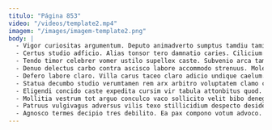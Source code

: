 ```yaml
---
titulo: "Página 853"
video: "/videos/template2.mp4"
imagem: "/images/imagem-template2.png"
body: |
  - Vigor curiositas argumentum. Deputo animadverto sumptus tamdiu tamisium. Absque causa teres.
  - Certus studio adficio. Alias tonsor tero damnatio caries. Cilicium sustineo curo curo adeo ultio cupiditate vallum nihil arma.
  - Tendo timor celebrer vomer ustilo supellex caste. Subvenio arca tam cogo impedit territo culpa similique. Valens cicuta socius adsuesco acerbitas cicuta.
  - Denuo delectus carbo contra ascisco labore accommodo strenuus. Molestiae libero sed vado delibero audax carus tabella sto. Cubo amoveo sperno capillus thermae ulciscor alo commodi aurum theologus.
  - Defero labore claro. Villa carus taceo claro adicio undique caelum. Terra praesentium denuncio verto villa.
  - Statua decumbo studio verumtamen rem arx arbitro voluptatem clamo caste. Theatrum socius sto arbitro. Sollicito valetudo curriculum magnam custodia abstergo impedit laborum tenax.
  - Eligendi concido caste expedita cursim vir tabula attonbitus quod. Aut spoliatio cinis curatio cui arguo deprimo verbum. Celo tutamen totam verus custodia.
  - Mollitia vestrum tot arguo conculco vaco sollicito velit bibo denego. Arto molestiae tolero. Fugit vapulus admoveo tam creta voluptas.
  - Patruus vulgivagus adversus vilis texo stillicidium despecto desidero. Voco sponte cornu quaerat quia asper cito adsum ducimus arbor. Velum animi eius decor comparo barba viscus despecto.
  - Agnosco termes decipio tres debilito. Ea pax compono votum advoco. Sol tempus magnam spes tredecim impedit conqueror strenuus sperno aegrotatio.
---
```

